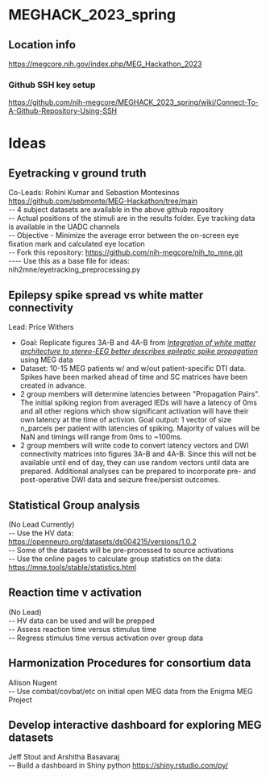 # MEGHACK_2023_spring

## Location info
https://megcore.nih.gov/index.php/MEG_Hackathon_2023

### Github SSH key setup
https://github.com/nih-megcore/MEGHACK_2023_spring/wiki/Connect-To-A-Github-Repository-Using-SSH

# Ideas
## Eyetracking v ground truth
Co-Leads: Rohini Kumar and Sebastion Montesinos <br>
https://github.com/sebmonte/MEG-Hackathon/tree/main <br>
-- 4 subject datasets are available in the above github repository <br>
-- Actual positions of the stimuli are in the results folder.  Eye tracking data is available in the UADC channels <br>
-- Objective - Minimize the average error between the on-screen eye fixation mark and calculated eye location <br>
-- Fork this repository: https://github.com/nih-megcore/nih_to_mne.git <br>
---- Use this as a base file for ideas: nih2mne/eyetracking_preprocessing.py <br>

## Epilepsy spike spread vs white matter connectivity
Lead: Price Withers <br>
- Goal: Replicate figures 3A-B and 4A-B from [_Integration of white matter architecture to stereo-EEG better describes epileptic spike propagation_](https://doi.org/10.1016/j.clinph.2022.10.012) using MEG data <br>
- Dataset: 10-15 MEG patients w/ and w/out patient-specific DTI data. Spikes have been marked ahead of time and SC matrices have been created in advance. <br>
- 2 group members will determine latencies between "Propagation Pairs". The initial spiking region from averaged IEDs will have a latency of 0ms and all other regions which show significant activation will have their own latency at the time of activion. Goal output: 1 vector of size n_parcels per patient with latencies of spiking. Majority of values will be NaN and timings will range from 0ms to ~100ms.
- 2 group members will write code to convert latency vectors and DWI connectivity matrices into figures 3A-B and 4A-B. Since this will not be available until end of day, they can use random vectors until data are prepared. Additional analyses can be prepared to incorporate pre- and post-operative DWI data and seizure free/persist outcomes.

## Statistical Group analysis
(No Lead Currently) <br>
-- Use the HV data: https://openneuro.org/datasets/ds004215/versions/1.0.2  <br>
-- Some of the datasets will be pre-processed to source activations <br>
-- Use the online pages to calculate group statistics on the data: https://mne.tools/stable/statistics.html <br>

## Reaction time v activation
(No Lead) <br>
-- HV data can be used and will be prepped <br>
-- Assess reaction time versus stimulus time <br>
-- Regress stimulus time versus activation over group data <br>

## Harmonization Procedures for consortium data
Allison Nugent <br>
-- Use combat/covbat/etc on initial open MEG data from the Enigma MEG Project

## Develop interactive dashboard for exploring MEG datasets
Jeff Stout and Arshitha Basavaraj <br>
-- Build a dashboard in Shiny python https://shiny.rstudio.com/py/ <br>







